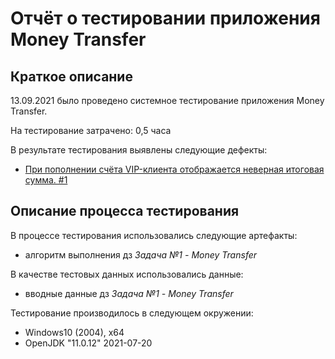 # Отчёт о тестировании приложения Money Transfer

## Краткое описание

13.09.2021 было проведено системное тестирование приложения Money Transfer.

На тестирование затрачено: 0,5 часа

В результате тестирования выявлены следующие дефекты:
* [При пополнении счёта VIP-клиента отображается неверная итоговая сумма. #1](https://github.com/MarinaSev/HWJava1-Money-Transfer/issues/1#issue-994970700)


## Описание процесса тестирования

В процессе тестирования использовались следующие артефакты:
* алгоритм выполнения дз *Задача №1 - Money Transfer*

В качестве тестовых данных использовались данные:
* вводные данные дз *Задача №1 - Money Transfer*

Тестирование производилось в следующем окружении:
* Windows10 (2004), х64
* OpenJDK "11.0.12" 2021-07-20
